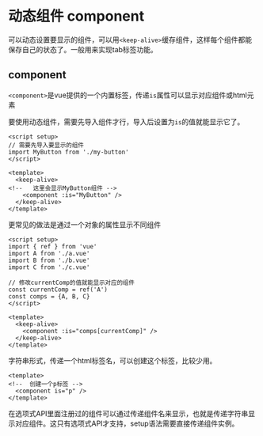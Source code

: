 # 动态组件 component

可以动态设置要显示的组件，可以用`<keep-alive>`缓存组件，这样每个组件都能保存自己的状态了。一般用来实现tab标签功能。

<script setup>
import DynamicComponent from '../../../components/vue/component/dynamic-component/index.vue'
</script>

<DynamicComponent />


## component

`<component>`是vue提供的一个内置标签，传递`is`属性可以显示对应组件或html元素

要使用动态组件，需要先导入组件才行，导入后设置为`is`的值就能显示它了。

```vue
<script setup>
// 需要先导入要显示的组件
import MyButton from './my-button'
</script>

<template>
  <keep-alive>
<!--   这里会显示MyButton组件 -->
    <component :is="MyButton" />
  </keep-alive>
</template>
```

更常见的做法是通过一个对象的属性显示不同组件

```vue
<script setup>
import { ref } from 'vue' 
import A from './a.vue'
import B from './b.vue'
import C from './c.vue'

// 修改currentComp的值就能显示对应的组件
const currentComp = ref('A')
const comps = {A, B, C}
</script>

<template>
  <keep-alive>
    <component :is="comps[currentComp]" />
  </keep-alive>
</template>
```

字符串形式，传递一个html标签名，可以创建这个标签，比较少用。

```vue
<template>   
<!--  创建一个p标签 -->
  <component is="p" />
</template>
```

在选项式API里面注册过的组件可以通过传递组件名来显示，也就是传递字符串显示对应组件。这只有选项式API才支持，setup语法需要直接传递组件实例。
